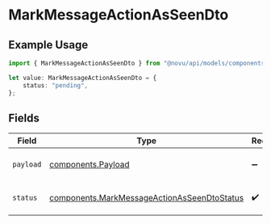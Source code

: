 # MarkMessageActionAsSeenDto

## Example Usage

```typescript
import { MarkMessageActionAsSeenDto } from "@novu/api/models/components";

let value: MarkMessageActionAsSeenDto = {
    status: "pending",
};
```

## Fields

| Field                                                                                                      | Type                                                                                                       | Required                                                                                                   | Description                                                                                                |
| ---------------------------------------------------------------------------------------------------------- | ---------------------------------------------------------------------------------------------------------- | ---------------------------------------------------------------------------------------------------------- | ---------------------------------------------------------------------------------------------------------- |
| `payload`                                                                                                  | [components.Payload](../../models/components/payload.md)                                                   | :heavy_minus_sign:                                                                                         | Message action payload                                                                                     |
| `status`                                                                                                   | [components.MarkMessageActionAsSeenDtoStatus](../../models/components/markmessageactionasseendtostatus.md) | :heavy_check_mark:                                                                                         | Message action status                                                                                      |